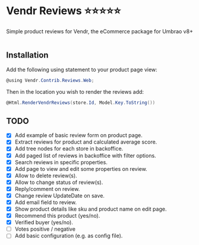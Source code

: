 # Vendr Reviews :star::star::star::star::star:

Simple product reviews for Vendr, the eCommerce package for Umbrao v8+

<img src="assets/screenshots/product-reviews-list.png" alt="" />

## Installation

Add the following using statement to your product page view:

````csharp
@using Vendr.Contrib.Reviews.Web;
````

Then in the location you wish to render the reviews add:

```csharp
@Html.RenderVendrReviews(store.Id, Model.Key.ToString())
```

## TODO

- [x] Add example of basic review form on product page.
- [x] Extract reviews for product and calculated average score.
- [x] Add tree nodes for each store in backoffice.
- [x] Add paged list of reviews in backoffice with filter options.
- [x] Search reviews in specific properties.
- [x] Add page to view and edit some properties on review.
- [x] Allow to delete review(s).
- [x] Allow to change status of review(s).
- [x] Reply/comment on review.
- [x] Change review UpdateDate on save.
- [x] Add email field to review.
- [x] Show product details like sku and product name on edit page.
- [x] Recommend this product (yes/no).
- [x] Verified buyer (yes/no).
- [ ] Votes positive / negative
- [ ] Add basic configuration (e.g. as config file).
